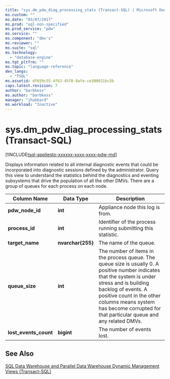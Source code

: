 ```yaml
---
title: "sys.dm_pdw_diag_processing_stats (Transact-SQL) | Microsoft Docs"
ms.custom: ""
ms.date: "03/07/2017"
ms.prod: "sql-non-specified"
ms.prod_service: "pdw"
ms.service: ""
ms.component: "dmv's"
ms.reviewer: ""
ms.suite: "sql"
ms.technology: 
  - "database-engine"
ms.tgt_pltfrm: ""
ms.topic: "language-reference"
dev_langs: 
  - "TSQL"
ms.assetid: df659c55-4f63-45f8-8afe-ce300031bc5b
caps.latest.revision: 7
author: "barbkess"
ms.author: "barbkess"
manager: "jhubbard"
ms.workload: "Inactive"
---
```

# sys.dm_pdw_diag_processing_stats (Transact-SQL)
[!INCLUDE[tsql-appliesto-xxxxxx-xxxx-xxxx-pdw-md](../../includes/tsql-appliesto-xxxxxx-xxxx-xxxx-pdw-md.md)]

  Displays information related to all internal diagnostic events that could be incorporated into diagnostic sessions defined by the administrator. Query this view to understand the statistics behind the diagnostics and eventing subsystems that drive the population of all the other DMVs. There are a group of queues for each process on each node.  
  
|Column Name|Data Type|Description|  
|-----------------|---------------|-----------------|  
|**pdw_node_id**|**int**|Appliance node this log is from.|  
|**process_id**|**int**|Identifier of the process running submitting this statistic.|  
|**target_name**|**nvarchar(255)**|The name of the queue.|  
|**queue_size**|**int**|The number of items in the process queue. The queue size is usually 0. A positive number indicates that the system is under stress and is building backlog of events. A positive count in the other columns means system has become corrupted for that particular queue and any related DMVs.|  
|**lost_events_count**|**bigint**|The number of events lost.|  
  
## See Also  
 [SQL Data Warehouse and Parallel Data Warehouse Dynamic Management Views &#40;Transact-SQL&#41;](../../relational-databases/system-dynamic-management-views/sql-and-parallel-data-warehouse-dynamic-management-views.md)  
  
  

